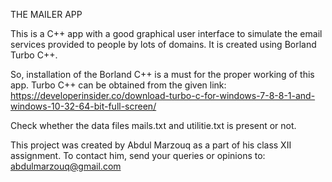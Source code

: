 THE MAILER APP

This is a C++ app with a good graphical user interface to simulate the email services provided to people by lots of domains. 
It is created using Borland Turbo C++.

So, installation of the Borland C++ is a must for the proper working of this app. Turbo C++ can be obtained from the given link:
https://developerinsider.co/download-turbo-c-for-windows-7-8-8-1-and-windows-10-32-64-bit-full-screen/

Check whether the data files mails.txt and utilitie.txt is present or not. 

This project was created by Abdul Marzouq as a part of his class XII assignment. To contact him, send your queries or opinions to:
abdulmarzouq@gmail.com
